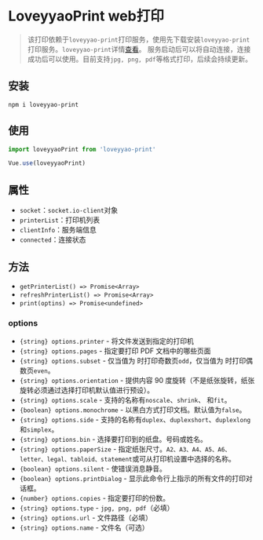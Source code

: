 # LoveyyaoPrint web打印

> 该打印依赖于`loveyyao-print`打印服务，使用先下载安装`loveyyao-print`打印服务。`loveyyao-print`详情[查看](https://github.com/loveyyao/loveyyao-electron-print)。
> 服务启动后可以将自动连接，连接成功后可以使用。目前支持`jpg, png, pdf`等格式打印，后续会持续更新。

## 安装

```
npm i loveyyao-print
```

## 使用

```js
import loveyyaoPrint from 'loveyyao-print'

Vue.use(loveyyaoPrint)
```
## 属性

- `socket`：`socket.io-client`对象
- `printerList`：打印机列表
- `clientInfo`：服务端信息
- `connected`：连接状态
## 方法

- `getPrinterList() => Promise<Array>`
- `refreshPrinterList() => Promise<Array>`
- `print(optins) => Promise<undefined>`

### options
- `{string} options.printer` - 将文件发送到指定的打印机
- `{string} options.pages` - 指定要打印 PDF 文档中的哪些页面
- `{string} options.subset` - 仅当值为 时打印奇数页`odd`，仅当值为 时打印偶数页`even`。
- `{string} options.orientation` - 提供内容 90 度旋转（不是纸张旋转，纸张旋转必须通过选择打印机默认值进行预设）。
- `{string} options.scale` - 支持的名称有`noscale`、`shrink`、 和`fit`。
- `{boolean} options.monochrome` - 以黑白方式打印文档。默认值为`false`。
- `{string} options.side` - 支持的名称有`duplex`、`duplexshort`、`duplexlong`和`simplex`。
- `{string} options.bin` - 选择要打印到的纸盘。号码或姓名。
- `{string} options.paperSize` - 指定纸张尺寸。`A2、A3、A4、A5、A6、letter、legal、tabloid、statement`或可从打印机设置中选择的名称。
- `{boolean} options.silent` - 使错误消息静音。
- `{boolean} options.printDialog` - 显示此命令行上指示的所有文件的打印对话框。
- `{number} options.copies` - 指定要打印的份数。
- `{string} options.type` - `jpg, png, pdf`（必填）
- `{string} options.url` - 文件路径（必填）
- `{string} options.name` - 文件名（可选）
